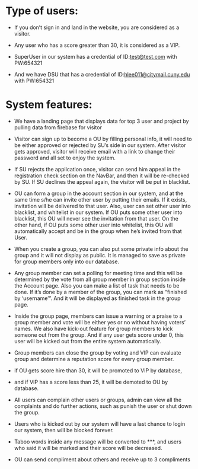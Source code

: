 # Type of users:

-	If you don’t sign in and land in the website, you are considered as a visitor.

-	Any user who has a score greater than 30, it is considered as a VIP. 

-	SuperUser in our system has a credential of ID:test@test.com with PW:654321
-	And we have DSU that has a credential of ID:hlee011@citymail.cuny.edu with PW:654321

# System features:

-	We have a landing page that displays data for top 3 user and project by pulling data from firebase for visitor 

-	Visitor can sign up to become a OU by filling personal info, it will need to be either approved or rejected by SU’s side in our system. After visitor gets approved, visitor will receive email with a link to change their password and all set to enjoy the system. 

-	If SU rejects the application once, visitor can send him appeal in the registration check section on the NavBar, and then it will be re-checked by SU. If SU declines the appeal again, the visitor will be put in blacklist. 

-	OU can form a group in the account section in our system, and at the same time s/he can invite other user by putting their emails. If it exists, invitation will be delivered to that user. Also, user can set other user into blacklist, and whitelist in our system. If OU puts some other user into blacklist, this OU will never see the invitation from that user. On the other hand, if OU puts some other user into whitelist, this OU will automatically accept and be in the group when he’s invited from that User. 

-	When you create a group, you can also put some private info about the group and it will not display as public. It is managed to save as private for group members only into our database. 

-	Any group member can set a polling for meeting time and this will be determined by the vote from all group member in group section inside the Account page.  Also you can make a list of task that needs to be done. If it’s done by a member of the group, you can mark as “finished by ‘username’”. And it will be displayed as finished task in the group page. 


-	Inside the group page, members can issue a warning or a praise to a group member and vote will be either yes or no without having voters’ names. We also have kick-out feature for group members to kick someone out from the group. And if any user gets score under 0, this user will be kicked out from the entire system automatically. 

- Group members can close the group by voting and VIP can evaluate group and determine a reputation score for every group member. 

- if OU gets score hire than 30, it will be promoted to VIP by database,
- and if VIP has a score less than 25, it will be demoted to OU by database.



- All users can complain other users or groups, admin can view all the complaints and do further actions, such as punish the user or shut down the group.

-	Users who is kicked out by our system will have a last chance to login our system, then will be blocked forever.

-	Taboo words inside any message will be converted to ***, and users who said it will be marked and their score will be decreased.

-	OU can send compliment about others and receive up to 3 compliments
